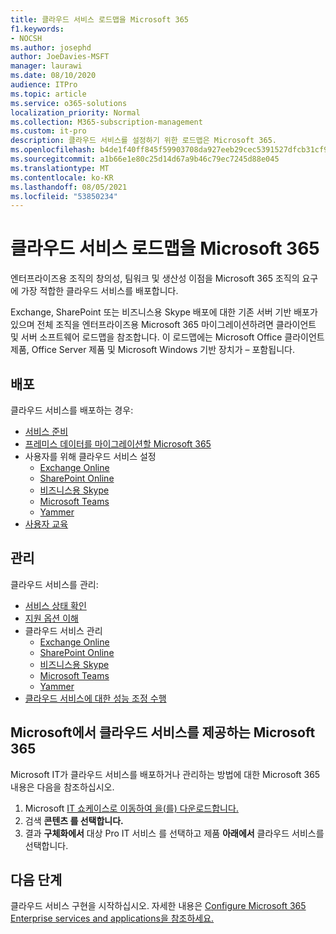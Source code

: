 ```yaml
---
title: 클라우드 서비스 로드맵을 Microsoft 365
f1.keywords:
- NOCSH
ms.author: josephd
author: JoeDavies-MSFT
manager: laurawi
ms.date: 08/10/2020
audience: ITPro
ms.topic: article
ms.service: o365-solutions
localization_priority: Normal
ms.collection: M365-subscription-management
ms.custom: it-pro
description: 클라우드 서비스를 설정하기 위한 로드맵은 Microsoft 365.
ms.openlocfilehash: b4de1f40ff845f59903708da927eeb29cec5391527dfcb31cf952d221a1beb19
ms.sourcegitcommit: a1b66e1e80c25d14d67a9b46c79ec7245d88e045
ms.translationtype: MT
ms.contentlocale: ko-KR
ms.lasthandoff: 08/05/2021
ms.locfileid: "53850234"
---
```

# <a name="cloud-services-roadmap-for-microsoft-365"></a>클라우드 서비스 로드맵을 Microsoft 365

엔터프라이즈용 조직의 창의성, 팀워크 및 생산성 이점을 Microsoft 365 조직의 요구에 가장 적합한 클라우드 서비스를 배포합니다.

Exchange, SharePoint 또는 비즈니스용 Skype 배포에 대한 기존 서버 기반 배포가 있으며 전체 조직을 엔터프라이즈용 Microsoft 365 마이그레이션하려면 클라이언트 및 [](client-server-software-roadmap-microsoft-365.md)서버 소프트웨어 로드맵을 참조합니다. 이 로드맵에는 Microsoft Office 클라이언트 제품, Office Server 제품 및 Microsoft Windows 기반 장치가 &ndash; 포함됩니다.

## <a name="deploy"></a>배포

클라우드 서비스를 배포하는 경우:

- [서비스 준비](configure-services-and-applications.md)
- [프레미스 데이터를 마이그레이션할 Microsoft 365](migrate-data-to-office-365.md)
- 사용자를 위해 클라우드 서비스 설정
  - [Exchange Online](/Exchange/exchange-online)
  - [SharePoint Online](/sharepoint/sharepoint-online)
  - [비즈니스용 Skype](/SkypeForBusiness/skype-for-business-online)
  - [Microsoft Teams](/MicrosoftTeams/Teams-overview)
  - [Yammer](https://support.office.com/article/e1464355-1f97-49ac-b2aa-dd320b179dbe)
- [사용자 교육](/office365/admin/admin-overview/get-started-with-office-365#training-resources-for-your-users)

## <a name="manage"></a>관리

클라우드 서비스를 관리: 

- [서비스 상태 확인](view-service-health.md)
- [지원 옵션 이해](../business-video/get-help-support.md)
- 클라우드 서비스 관리
  - [Exchange Online](/Exchange/exchange-online)
  - [SharePoint Online](https://support.office.com/article/79eb0420-8cbd-4bcb-a90b-ddc7d3ab4b3a)
  - [비즈니스용 Skype](/SkypeForBusiness/skype-for-business-online)
  - [Microsoft Teams](//MicrosoftTeams/quality-of-experience-review-guide)
  - [Yammer](https://support.office.com/article/e1464355-1f97-49ac-b2aa-dd320b179dbe)
- [클라우드 서비스에 대한 성능 조정 수행](tune-microsoft-365-performance.md)

## <a name="how-microsoft-does-cloud-services-for-microsoft-365"></a>Microsoft에서 클라우드 서비스를 제공하는 Microsoft 365

Microsoft IT가 클라우드 서비스를 배포하거나 관리하는 방법에 대한 Microsoft 365 내용은 다음을 참조하십시오.

1. Microsoft [IT 쇼케이스로 이동하여 을(를) 다운로드합니다.](https://www.microsoft.com/itshowcase)
2. 검색 **콘텐츠 를 선택합니다.**
3. 결과 **구체화에서** 대상 Pro IT 서비스 를 선택하고 제품 **아래에서** 클라우드 서비스를 선택합니다.

## <a name="next-step"></a>다음 단계

클라우드 서비스 구현을 시작하십시오. 자세한 내용은 [Configure Microsoft 365 Enterprise services and applications을 참조하세요.](configure-services-and-applications.md)